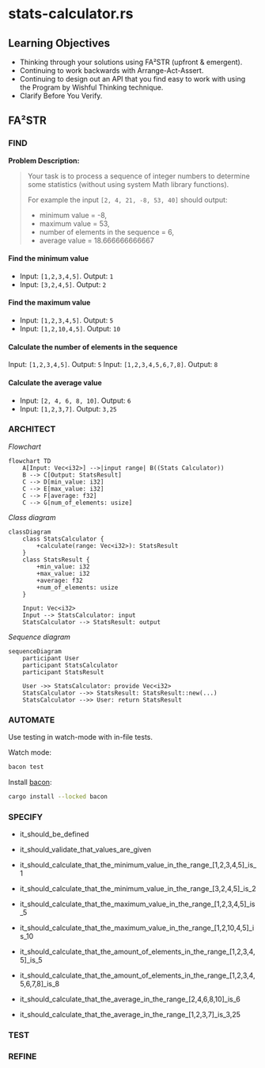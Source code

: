 # stats-calculator.rs

## Learning Objectives

- Thinking through your solutions using FA²STR (upfront & emergent).
- Continuing to work backwards with Arrange-Act-Assert.
- Continuing to design out an API that you find easy to work with using the Program by Wishful Thinking technique.
- Clarify Before You Verify.

## FA²STR

### FIND

**Problem Description:**

> Your task is to process a sequence of integer numbers to determine some statistics (without using system Math library functions). 
>
> For example the input `[2, 4, 21, -8, 53, 40]` should output:
> 
> - minimum value = -8, 
> - maximum value = 53, 
> - number of elements in the sequence = 6, 
> - average value = 18.666666666667

#### Find the minimum value

- Input: `[1,2,3,4,5]`. Output: `1`
- Input: `[3,2,4,5]`. Output: `2`

#### Find the maximum value

- Input: `[1,2,3,4,5]`. Output: `5`
- Input: `[1,2,10,4,5]`. Output: `10`

#### Calculate the number of elements in the sequence

Input: `[1,2,3,4,5]`. Output: `5`
Input: `[1,2,3,4,5,6,7,8]`. Output: `8`

#### Calculate the average value

- Input: `[2, 4, 6, 8, 10]`. Output: `6`
- Input: `[1,2,3,7]`. Output: `3,25`

### ARCHITECT

_Flowchart_
```mermaid
flowchart TD
    A[Input: Vec<i32>] -->|input range| B((Stats Calculator))
    B --> C[Output: StatsResult]
    C --> D[min_value: i32]
    C --> E[max_value: i32]
    C --> F[average: f32]
    C --> G[num_of_elements: usize]
```

_Class diagram_
```mermaid
classDiagram
    class StatsCalculator {
        +calculate(range: Vec<i32>): StatsResult
    }
    class StatsResult {
        +min_value: i32
        +max_value: i32
        +average: f32
        +num_of_elements: usize
    }

    Input: Vec<i32>
    Input --> StatsCalculator: input
    StatsCalculator --> StatsResult: output
```

_Sequence diagram_
```mermaid
sequenceDiagram
    participant User
    participant StatsCalculator
    participant StatsResult
    
    User ->> StatsCalculator: provide Vec<i32>
    StatsCalculator -->> StatsResult: StatsResult::new(...)
    StatsCalculator -->> User: return StatsResult
```

### AUTOMATE

Use testing in watch-mode with in-file tests.

Watch mode:
```sh 
bacon test
```

Install [bacon](https://dystroy.org/bacon/):
```sh
cargo install --locked bacon
```

### SPECIFY

- it_should_be_defined
- it_should_validate_that_values_are_given

- it_should_calculate_that_the_minimum_value_in_the_range_[1,2,3,4,5]_is_1
- it_should_calculate_that_the_minimum_value_in_the_range_[3,2,4,5]_is_2

- it_should_calculate_that_the_maximum_value_in_the_range_[1,2,3,4,5]_is_5
- it_should_calculate_that_the_maximum_value_in_the_range_[1,2,10,4,5]_is_10

- it_should_calculate_that_the_amount_of_elements_in_the_range_[1,2,3,4,5]_is_5
- it_should_calculate_that_the_amount_of_elements_in_the_range_[1,2,3,4,5,6,7,8]_is_8

- it_should_calculate_that_the_average_in_the_range_[2,4,6,8,10]_is_6
- it_should_calculate_that_the_average_in_the_range_[1,2,3,7]_is_3,25

### TEST

### REFINE
